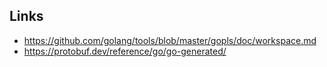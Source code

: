 ## Links

- <https://github.com/golang/tools/blob/master/gopls/doc/workspace.md>
- <https://protobuf.dev/reference/go/go-generated/>
